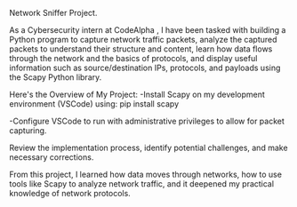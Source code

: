 Network Sniffer Project.

As a Cybersecurity intern at CodeAlpha , I have been tasked with building a Python program to capture network traffic packets, analyze the captured packets to understand their structure and content, learn how data flows through the network and the basics of protocols, and display useful information such as source/destination IPs, protocols, and payloads using the Scapy Python library.

Here's the Overview of My Project:
-Install Scapy on my development environment (VSCode) using:
pip install scapy

-Configure VSCode to run with administrative privileges to allow for packet capturing.

Review the implementation process, identify potential challenges, and make necessary corrections. 

From this project, I learned how data moves through networks, how to use tools like Scapy to analyze network traffic, and it deepened my practical knowledge of network protocols.